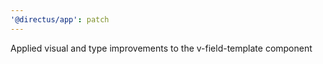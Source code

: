 ```yaml
---
'@directus/app': patch
---
```


Applied visual and type improvements to the v-field-template component
